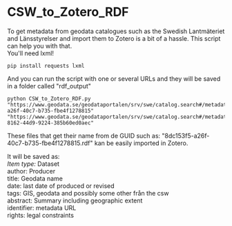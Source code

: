 # CSW_to_Zotero_RDF
To get metadata from geodata catalogues such as the Swedish Lantmäteriet and Länsstyrelser and import them to Zotero is a bit of a hassle. This script can help you with that.  
You'll need lxml!

```console
pip install requests lxml
```
And you can run the script with one or several URLs and they will be saved in a folder called "rdf_output"

```console
python CSW_to_Zotero_RDF.py "https://www.geodata.se/geodataportalen/srv/swe/catalog.search#/metadata/8dc153f5-a26f-40c7-b735-fbe4f1278815" "https://www.geodata.se/geodataportalen/srv/swe/catalog.search#/metadata/9de2cb7a-8162-44d9-9224-385b60ed0aec"
```
These files that get their name from de GUID such as: "8dc153f5-a26f-40c7-b735-fbe4f1278815.rdf" kan be easily imported in Zotero.  

It will be saved as:  
*Item type:* Dataset  
author: Producer  
title: Geodata name  
date: last date of produced or revised  
tags: GIS, geodata and possibly some other från the csw  
abstract: Summary including geographic extent  
identifier: metadata URL  
rights: legal constraints

